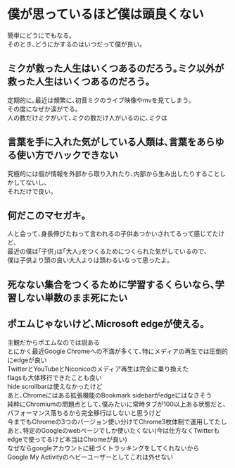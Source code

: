 # 僕が思っているほど僕は頭良くない

簡単にどうにでもなる｡  
そのとき､どうにかするのはいつだって僕が良い｡  

## ミクが救った人生はいくつあるのだろう｡ミク以外が救った人生はいくつあるのだろう｡

定期的に｡最近は頻繁に､初音ミクのライブ映像やmvを見てしまう｡  
その度になぜか涙がでる｡  
人の数だけミクがいて､ミクの数だけ人がいるのに､ミクは

## 言葉を手に入れた気がしている人類は､言葉をあらゆる使い方でハックできない

究極的には個が情報を外部から取り入れたり､内部から生み出したりすることしかしてないし､  
それだけで良い｡  

## 何だこのマセガキ｡

人と会って､身長伸びたねって言われるの子供あつかいされてるって感じてたけど､  
最近の僕は｢子供｣は｢大人｣をつくるためにつくられた気がしているので､  
僕は子供より頭の良い大人よりは頭わるいなって思ったよ｡  

## 死なない集合をつくるために学習するくらいなら､学習しない単数のまま死にたい

## ポエムじゃないけど､Microsoft edgeが使える｡

主観だからポエムなのでは説ある  
とにかく最近Google Chromeへの不満が多くて､特にメディアの再生では圧倒的にedgeが良い  
TwitterとYouTubeとNiconicoのメディア再生は完全に乗り換えた  
flagsも大体移行できたことも良い  
hide scrollbarは使えなかったけど  
あと､Chromeにはある拡張機能のBookmark sidebarがedgeにはなさそう  
純粋にChromiumの問題点として､僕みたいに常時タブが100以上ある状態だと､パフォーマンス落ちるから完全移行はしないと思うけど  
今までもChromeの3つのバージョン使い分けてChrome3枚体制で運用してたし  
あと､特定のGoogleのwebページでしか使いたくない(今は仕方なくTwitterもedgeで使ってるけど本当はChromeが良い)  
なぜならgoogleアカウントに紐づくトラッキングをしてくれないから  
Google My Activityのヘビーユーザーとしてこれは外せない  
